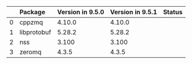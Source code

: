 <!-- markdown-link-check-disable -->

|    | Package     | Version in 9.5.0   | Version in 9.5.1   | Status   |
|---:|:------------|:-------------------|:-------------------|:---------|
|  0 | cppzmq      | 4.10.0             | 4.10.0             |          |
|  1 | libprotobuf | 5.28.2             | 5.28.2             |          |
|  2 | nss         | 3.100              | 3.100              |          |
|  3 | zeromq      | 4.3.5              | 4.3.5              |          |